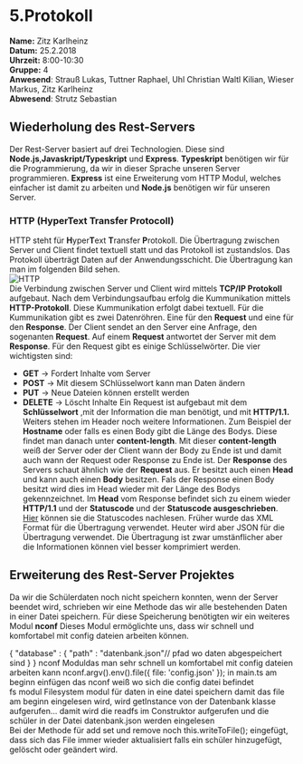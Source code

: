 # 5.Protokoll
**Name:** Zitz Karlheinz   
**Datum:** 25.2.2018  
**Uhrzeit:** 8:00-10:30  
**Gruppe:** 4  
**Anwesend**: Strauß Lukas, Tuttner Raphael,  Uhl Christian  Waltl Kilian, Wieser Markus, Zitz Karlheinz  
**Abwesend**: Strutz Sebastian  

## Wiederholung des Rest-Servers  
Der Rest-Server basiert auf drei Technologien. Diese sind **Node.js**,**Javaskript/Typeskript** und **Express**. **Typeskript** benötigen wir für die Programmierung, da wir in dieser Sprache unseren Server programmieren. **Express** ist eine Erweiterung vom HTTP Modul, welches einfacher ist damit zu arbeiten und **Node.js** benötigen wir für unseren Server.  

### HTTP (HyperText Transfer Protocoll)  
HTTP steht für **H**yper**T**ext **T**ransfer **P**rotokoll. Die Übertragung zwischen Server und Client findet textuell statt und das Protokoll ist zustandslos. Das Protokoll überträgt Daten auf der Anwendungsschicht. Die Übertragung kan  man im folgenden Bild sehen.  
![HTTP](https://github.com/HTLMechatronics/m14-la1-sx/blob/zitkam13/zitkam13/http.png)  
Die Verbindung zwischen Server und Client wird mittels **TCP/IP Protokoll** aufgebaut. Nach dem Verbindungsaufbau erfolg die Kummunikation mittels **HTTP-Protokoll**. Diese Kummunikation erfolgt dabei textuell. Für die Kummunikation gibt es zwei Datenröhren. Eine für den **Request** und eine für den **Response**. Der Client sendet an den Server eine Anfrage, den sogenanten **Request**. Auf einem **Request** antwortet der Server mit dem **Response**. Für den Request gibt es einige Schlüsselwörter. Die vier wichtigsten sind:   
* **GET** -> Fordert Inhalte vom Server  
* **POST** -> Mit diesem SChlüsselwort kann man Daten ändern  
* **PUT** -> Neue Dateien können erstellt werden  
* **DELETE** -> Löscht Inhalte 
Ein Request ist aufgebaut mit dem **Schlüsselwort** ,mit der Information die man benötigt, und mit **HTTP/1.1.**  
Weiters stehen im Header noch weitere Informationen. Zum Beispiel der **Hostname** oder falls es einen Body gibt die Länge des Bodys. Diese findet man danach unter **content-length**. Mit dieser **content-length** weiß der Server oder der Client wann der Body zu Ende ist und damit auch wann der Request oder Response zu Ende ist. Der **Response** des Servers schaut ähnlich wie der **Request** aus. Er besitzt auch einen **Head** und kann auch einen **Body** besitzen. Fals der Response einen Body besitzt wird dies im Head wieder mit der Länge des Bodys gekennzeichnet. Im **Head** vom Response befindet sich zu einem wieder **HTTP/1.1** und der **Statuscode** und der **Statuscode ausgeschrieben**. [Hier](https://de.wikipedia.org/wiki/HTTP-Statuscode) können sie die Statuscodes nachlesen.  Früher wurde das XML Format für die Übertragung verwendet. Heuter wird aber JSON für die Übertragung verwendet. Die Übertragung ist zwar umstänflicher aber die Informationen können viel besser komprimiert werden.  

## Erweiterung des Rest-Server Projektes  
Da wir die Schülerdaten noch nicht speichern konnten, wenn der Server beendet wird, schrieben wir eine Methode das wir alle bestehenden Daten in einer Datei speichern. Für diese Speicherung benötigten wir ein weiteres Modul **nconf** Dieses Modul ermöglichte uns, dass wir schnell und komfortabel mit config dateien arbeiten können.

{
    "database" : { 
        "path" : "datenbank.json"// pfad wo daten abgespeichert sind
    }
}
nconf  Moduldas man sehr schnell un komfortabel mit config dateien arbeiten kann 
nconf.argv().env().file({ file: 'config.json' }); in main.ts am beginn einfügen das nconf weiß wo sich die config datei befindet  
fs modul Filesystem modul für daten in eine datei speichern
damit das file am beginn eingelesen wird, wird  getInstance von der Datenbank klasse  aufgerufen... damit wird die readfs im Construktor aufgerufen und die schüler in der Datei datenbank.json werden eingelesen  
Bei der Methode für add set und remove noch this.writeToFile(); eingefügt, dass sich das File immer wieder aktualisiert falls ein schüler hinzugefügt, gelöscht oder geändert wird.  
